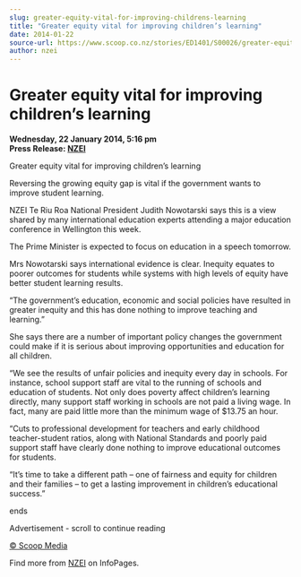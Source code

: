 ```yaml
---
slug: greater-equity-vital-for-improving-childrens-learning
title: "Greater equity vital for improving children’s learning"
date: 2014-01-22
source-url: https://www.scoop.co.nz/stories/ED1401/S00026/greater-equity-vital-for-improving-childrens-learning.htm
author: nzei
---
```

Greater equity vital for improving children’s learning
======================================================

**Wednesday, 22 January 2014, 5:16 pm**  
**Press Release: [NZEI](https://info.scoop.co.nz/NZEI)**

Greater equity vital for improving children’s learning

Reversing the growing equity gap is vital if the government wants to improve student learning.

NZEI Te Riu Roa National President Judith Nowotarski says this is a view shared by many international education experts attending a major education conference in Wellington this week.

The Prime Minister is expected to focus on education in a speech tomorrow.

Mrs Nowotarski says international evidence is clear. Inequity equates to poorer outcomes for students while systems with high levels of equity have better student learning results.

“The government’s education, economic and social policies have resulted in greater inequity and this has done nothing to improve teaching and learning.”

She says there are a number of important policy changes the government could make if it is serious about improving opportunities and education for all children.

“We see the results of unfair policies and inequity every day in schools. For instance, school support staff are vital to the running of schools and education of students. Not only does poverty affect children’s learning directly, many support staff working in schools are not paid a living wage. In fact, many are paid little more than the minimum wage of $13.75 an hour.

“Cuts to professional development for teachers and early childhood teacher-student ratios, along with National Standards and poorly paid support staff have clearly done nothing to improve educational outcomes for students.

“It’s time to take a different path – one of fairness and equity for children and their families – to get a lasting improvement in children’s educational success.”

ends  

Advertisement - scroll to continue reading





[© Scoop Media](http://www.scoop.co.nz/about/terms.html)

Find more from [NZEI](https://info.scoop.co.nz/NZEI) on InfoPages.